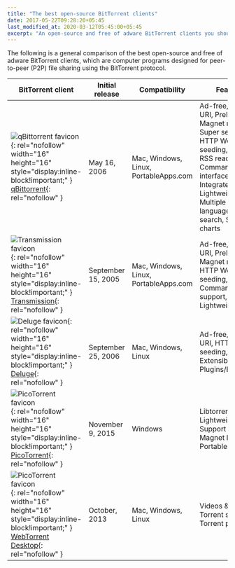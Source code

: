 ```yaml
---
title: "The best open-source BitTorrent clients"
date: 2017-05-22T09:28:20+05:45
last_modified_at: 2020-03-12T05:45:00+05:45
excerpt: "An open-source and free of adware BitTorrent clients you should definitely check out."
---
```


The following is a general comparison of the best open-source and free of adware BitTorrent clients, which are computer programs designed for peer-to-peer (P2P) file sharing using the BitTorrent protocol.

| BitTorrent client | Initial release | Compatibility | Features | Programming language |
|---|---|---|---|---|
| ![qBittorrent favicon](http://qbittorrent.org/favicon.ico){: rel="nofollow" width="16" height="16" style="display:inline-block!important;" } [qBittorrent](http://qbittorrent.org/){: rel="nofollow" } | May 16, 2006 | Mac, Windows, Linux, PortableApps.com | Ad-free, Magnet URI, Preload Magnet metadata, Super seeding, HTTP Web seeding, Built-in RSS reader, Command line interface, Integrated Search, Lightweight, Multiple languages, Torrent search, Speed charts | C++ (Qt), Python |
| ![Transmission favicon](http://transmissionbt.com/favicon.ico){: rel="nofollow" width="16" height="16" style="display:inline-block!important;" } [Transmission](http://transmissionbt.com/){: rel="nofollow" } | September 15, 2005 | Mac, Windows, Linux, PortableApps.com | Ad-free, Magnet URI, Preload Magnet metadata, HTTP Web seeding, Command Line support, Lightweight | C, Objective-C |
| ![Deluge favicon](http://deluge-torrent.org//images/deluge-icon.png){: rel="nofollow" width="16" height="16" style="display:inline-block!important;" } [Deluge](http://deluge-torrent.org/){: rel="nofollow" } | September 25, 2006 | Mac, Windows, Linux | Ad-free, Magnet URI, HTTP Web seeding, Extensible by Plugins/Extensions | Python, C++ |
| ![PicoTorrent favicon](http://picotorrent.org/images/logo.png){: rel="nofollow" width="16" height="16" style="display:inline-block!important;" } [PicoTorrent](http://picotorrent.org/){: rel="nofollow" } | November 9, 2015 | Windows | Libtorrent based, Lightweight, Support for Magnet links, Portable | C++ |
| ![PicoTorrent favicon](http://webtorrent.io/favicon-16x16.png){: rel="nofollow" width="16" height="16" style="display:inline-block!important;" } [WebTorrent Desktop](http://webtorrent.io/desktop/){: rel="nofollow" } | October, 2013 | Mac, Windows, Linux | Videos & Movies, Torrent streaming, Torrent player | node.js |
